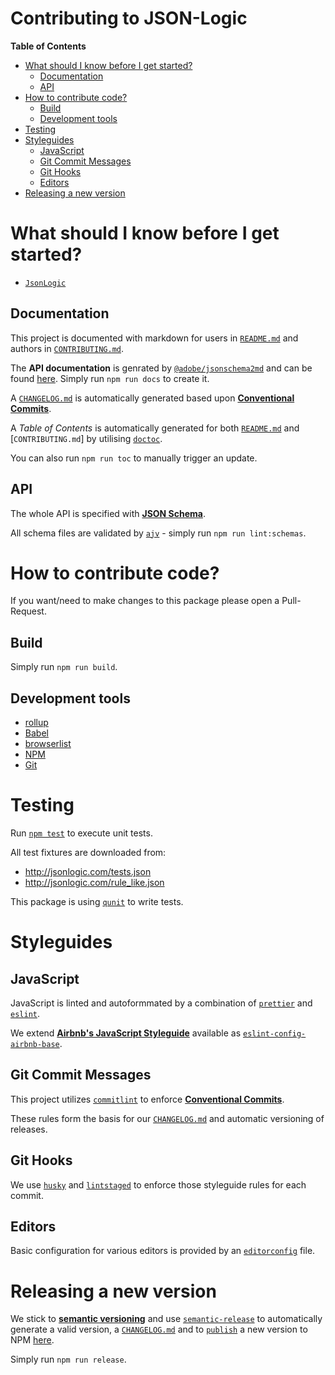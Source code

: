# Contributing to JSON-Logic

<!-- START doctoc generated TOC please keep comment here to allow auto update -->
<!-- DON'T EDIT THIS SECTION, INSTEAD RE-RUN doctoc TO UPDATE -->
**Table of Contents**

- [What should I know before I get started?](#what-should-i-know-before-i-get-started)
  - [Documentation](#documentation)
  - [API](#api)
- [How to contribute code?](#how-to-contribute-code)
  - [Build](#build)
  - [Development tools](#development-tools)
- [Testing](#testing)
- [Styleguides](#styleguides)
  - [JavaScript](#javascript)
  - [Git Commit Messages](#git-commit-messages)
  - [Git Hooks](#git-hooks)
  - [Editors](#editors)
- [Releasing a new version](#releasing-a-new-version)

<!-- END doctoc generated TOC please keep comment here to allow auto update -->

# What should I know before I get started?

- [`JsonLogic`](http://jsonlogic.com/)

## Documentation

This project is documented with markdown for users in [`README.md`](./README.md) and authors in 
[`CONTRIBUTING.md`](./CONTRIBUTING.md).

The **API documentation** is genrated by [`@adobe/jsonschema2md`](https://github.com/adobe/jsonschema2md#readme) and can be found [here](./docs/README.md).
Simply run `npm run docs` to create it.

A [`CHANGELOG.md`](./CHANGELOG.md) is automatically generated based upon [**Conventional Commits**](https://www.conventionalcommits.org/).

A *Table of Contents* is automatically generated for both [`README.md`](./README.md) and [`CONTRIBUTING.md`] by utilising [`doctoc`](https://github.com/thlorenz/doctoc#readme).

You can also run `npm run toc` to manually trigger an update.

## API

The whole API is specified with [**JSON Schema**](https://json-schema.org/).

All schema files are validated by [`ajv`](https://ajv.js.org/) - simply run `npm run lint:schemas`.

# How to contribute code?

If you want/need to make changes to this package please open a Pull-Request.

## Build

Simply run `npm run build`.

## Development tools

- [rollup](https://rollupjs.org/)
- [Babel](https://babeljs.io/)
- [browserlist](https://github.com/browserslist/browserslist)
- [NPM](https://docs.npmjs.com/)
- [Git](https://git-scm.com/)

# Testing

Run [`npm test`](https://docs.npmjs.com/cli/test.html) to execute unit tests.

All test fixtures are downloaded from:
- http://jsonlogic.com/tests.json
- http://jsonlogic.com/rule_like.json

This package is using [`qunit`](https://qunitjs.com/) to write tests.

# Styleguides

## JavaScript

JavaScript is linted and autoformmated by a combination of [`prettier`](https://prettier.io/) and [`eslint`](https://eslint.org/).

We extend [**Airbnb's JavaScript Styleguide**](https://github.com/airbnb/javascript#readme) available as [`eslint-config-airbnb-base`](https://www.npmjs.com/package/eslint-config-airbnb-base).

## Git Commit Messages

This project utilizes [`commitlint`](https://commitlint.js.org/) to enforce [**Conventional Commits**](https://www.conventionalcommits.org/).

These rules form the basis for our [`CHANGELOG.md`](./CHANGELOG.md) and automatic versioning of releases.

## Git Hooks

We use [`husky`](https://github.com/typicode/husky#readme) and [`lintstaged`](https://github.com/okonet/lint-staged#readme) to enforce those styleguide rules for each commit.

## Editors

Basic configuration for various editors is provided by an [`editorconfig`](https://editorconfig.org/) file.

# Releasing a new version

We stick to [**semantic versioning**](https://semver.org/) and use [`semantic-release`](https://semantic-release.gitbook.io/semantic-release/) to automatically generate a valid version, a [`CHANGELOG.md`](./CHANGELOG.md) and to [`publish`](https://docs.npmjs.com/cli/publish) a new version to NPM [here](https://www.npmjs.com/package/@axa-ch/aletheia-zoid).

Simply run `npm run release`.
